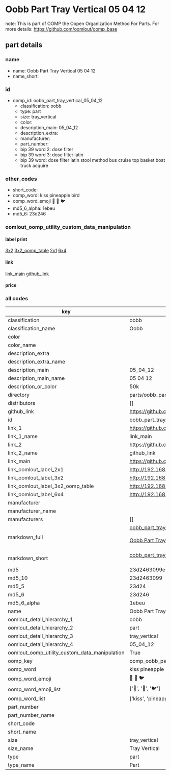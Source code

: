 # Oobb Part Tray Vertical 05 04 12  

note: This is part of OOMP the Oopen Organization Method For Parts. For more details: https://github.com/oomlout/oomp_base

##  part details





### name
* name: Oobb Part Tray Vertical 05 04 12
* name_short: 
### id
* oomp_id: oobb_part_tray_vertical_05_04_12
  * classification: oobb
  * type: part
  * size: tray_vertical
  * color: 
  * description_main: 05_04_12
  * description_extra: 
  * manufacturer: 
  * part_number: 
  * bip 39 word 2: dose filter
  * bip 39 word 3: dose filter latin
  * bip 39 word: dose filter latin stool method bus cruise top basket boat truck acquire

### other_codes
* short_code: 
* oomp_word: kiss pineapple bird
* oomp_word_emoji :kiss: :pineapple: :bird:
* md5_6_alpha: 1ebeu
* md5_6: 23d246






### oomlout_oomp_utility_custom_data_manipulation
#### label print
[3x2](http://192.168.1.245:1112/?label=oomp%201ebeu)
[3x2_oomp_table](http://192.168.1.107:1112/?label=oomp%201ebeu)
[2x1](http://192.168.1.242:1112/?label=oomp%201ebeu)
[6x4](http://192.168.1.55:1112/?label=oomp%201ebeu)    

#### link

[link_main](https://github.com/oomlout/oomlout_oomp_current_version_messy/tree/main/parts/oobb_part_tray_vertical_05_04_12) [github_link](https://github.com/oomlout/oomlout_oomp_part_src/tree/main/parts/oobb_part_tray_vertical_05_04_12)                             

#### price







### all codes 
| key | value |  
| --- | --- |  
| classification | oobb |  
| classification_name | Oobb |  
| color |  |  
| color_name |  |  
| description_extra |  |  
| description_extra_name |  |  
| description_main | 05_04_12 |  
| description_main_name | 05 04 12 |  
| description_or_color | 50k |  
| directory | parts/oobb_part_tray_vertical_05_04_12 |  
| distributors | [] |  
| github_link | https://github.com/oomlout/oomlout_oomp_part_src/tree/main/parts/oobb_part_tray_vertical_05_04_12 |  
| id | oobb_part_tray_vertical_05_04_12 |  
| link_1 | https://github.com/oomlout/oomlout_oomp_current_version_messy/tree/main/parts/oobb_part_tray_vertical_05_04_12 |  
| link_1_name | link_main |  
| link_2 | https://github.com/oomlout/oomlout_oomp_part_src/tree/main/parts/oobb_part_tray_vertical_05_04_12 |  
| link_2_name | github_link |  
| link_main | https://github.com/oomlout/oomlout_oomp_current_version_messy/tree/main/parts/oobb_part_tray_vertical_05_04_12 |  
| link_oomlout_label_2x1 | http://192.168.1.242:1112/?label=oomp%201ebeu |  
| link_oomlout_label_3x2 | http://192.168.1.245:1112/?label=oomp%201ebeu |  
| link_oomlout_label_3x2_oomp_table | http://192.168.1.107:1112/?label=oomp%201ebeu |  
| link_oomlout_label_6x4 | http://192.168.1.55:1112/?label=oomp%201ebeu |  
| manufacturer |  |  
| manufacturer_name |  |  
| manufacturers | [] |  
| markdown_full | [oobb_part_tray_vertical_05_04_12](https://github.com/oomlout/oomlout_oomp_current_version_messy/tree/main/parts/oobb_part_tray_vertical_05_04_12)<br>[](https://github.com/oomlout/oomlout_oomp_current_version_messy/tree/main/parts/oobb_part_tray_vertical_05_04_12)<br>[Oobb Part Tray Vertical 05 04 12](https://github.com/oomlout/oomlout_oomp_current_version_messy/tree/main/parts/oobb_part_tray_vertical_05_04_12)<br><br> |  
| markdown_short | [oobb_part_tray_vertical_05_04_12](https://github.com/oomlout/oomlout_oomp_current_version_messy/tree/main/parts/oobb_part_tray_vertical_05_04_12)<br><br> |  
| md5 | 23d2463099e4e6947bc61d66fad59a0c |  
| md5_10 | 23d2463099 |  
| md5_5 | 23d24 |  
| md5_6 | 23d246 |  
| md5_6_alpha | 1ebeu |  
| name | Oobb Part Tray Vertical 05 04 12 |  
| oomlout_detail_hierarchy_1 | oobb |  
| oomlout_detail_hierarchy_2 | part |  
| oomlout_detail_hierarchy_3 | tray_vertical |  
| oomlout_detail_hierarchy_4 | 05_04_12 |  
| oomlout_oomp_utility_custom_data_manipulation | True |  
| oomp_key | oomp_oobb_part_tray_vertical_05_04_12 |  
| oomp_word | kiss pineapple bird |  
| oomp_word_emoji | :kiss: :pineapple: :bird: |  
| oomp_word_emoji_list | [':kiss:', ':pineapple:', ':bird:'] |  
| oomp_word_list | ['kiss', 'pineapple', 'bird'] |  
| part_number |  |  
| part_number_name |  |  
| short_code |  |  
| short_name |  |  
| size | tray_vertical |  
| size_name | Tray Vertical |  
| type | part |  
| type_name | Part |  
